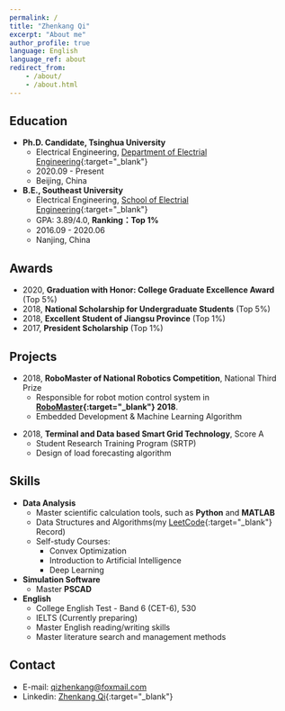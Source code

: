 ```yaml
---
permalink: /
title: "Zhenkang Qi"
excerpt: "About me"
author_profile: true
language: English
language_ref: about
redirect_from:
    - /about/
    - /about.html
---
```


<!-- I'm Passionate about the FUTURE., despite the detours. -->

## Education

-   **Ph.D. Candidate, Tsinghua University**
    -   Electrical Engineering, [Department of Electrial Engineering](https://www.eea.tsinghua.edu.cn/en/){:target="\_blank"}
    -   2020.09 - Present
    -   Beijing, China
-   **B.E., Southeast University**
    -   Electrical Engineering, [School of Electrial Engineering](https://ee.seu.edu.cn/eeen/main.psp){:target="\_blank"}
    -   GPA: 3.89/4.0, **Ranking：Top 1%**
    -   2016.09 - 2020.06
    -   Nanjing, China

## Awards

-   2020, **Graduation with Honor: College Graduate Excellence Award** (Top 5%)
-   2018, **National Scholarship for Undergraduate Students** (Top 5%)
-   2018, **Excellent Student of Jiangsu Province** (Top 1%)
-   2017, **President Scholarship** (Top 1%)

## Projects

-   2018, **RoboMaster of National Robotics Competition**, National Third Prize
    -   Responsible for robot motion control system in **[RoboMaster](https://www.robomaster.com/en-US){:target="\_blank"} 2018**.
    -   Embedded Development & Machine Learning Algorithm

<!-- | ![RoboMaster](../images/robomaster02.jpg)  | ![RoboMaster](../images/robomaster01.jpg) |
| :----------------------------------------: | :---------------------------------------: |
|             RoboMaster Moment              |             RoboMaster Moment             |
| ------------------------------------------ |           ---------------------           | -->

-   2018, **Terminal and Data based Smart Grid Technology**, Score A
    -   Student Research Training Program (SRTP)
    -   Design of load forecasting algorithm

<!-- | ![loadforecasting](../images/loadforecastingloadforecasting01.png) | ![loadforecasting](../images/loadforecasting02.png) |
| :----------------------------------------------------------------: | :-------------------------------------------------: |
|              Results of Short-Term Load Forecasting 1              |      Results of Short-Term Load Forecasting 2       |
|             -----------------------------------------              |                ---------------------                | -->

## Skills

-   **Data Analysis**
    -   Master scientific calculation tools, such as **Python** and **MATLAB**
    -   Data Structures and Algorithms(my [LeetCode](https://github.com/qizhenkang/myLeetCode){:target="\_blank"} Record)
    -   Self-study Courses:
        -   Convex Optimization
        -   Introduction to Artificial Intelligence
        -   Deep Learning
-   **Simulation Software**
    -   Master **PSCAD**
-   **English**
    -   College English Test - Band 6 (CET-6), 530
    -   IELTS (Currently preparing)
    -   Master English reading/writing skills
    -   Master literature search and management methods

## Contact

-   E-mail: [qizhenkang@foxmail.com](mailto:qizhenkang@foxmail.com)
-   Linkedin: [Zhenkang Qi](https://www.linkedin.com/in/qizhenkang/){:target="\_blank"}
    <!-- - WeChat: sdlwqzk -->
    <!-- - Phone: +86-18801380634 -->
